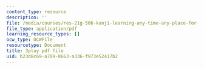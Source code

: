 ```yaml
---
content_type: resource
description: ''
file: /media/courses/res-21g-506-kanji-learning-any-time-any-place-for-japanese-vi-spring-2021/b23d8c69a7090663a336f973e52417b2_RrPfRygcwFA.pdf
file_type: application/pdf
learning_resource_types: []
ocw_type: OCWFile
resourcetype: Document
title: 3play pdf file
uid: b23d8c69-a709-0663-a336-f973e52417b2
---
```

